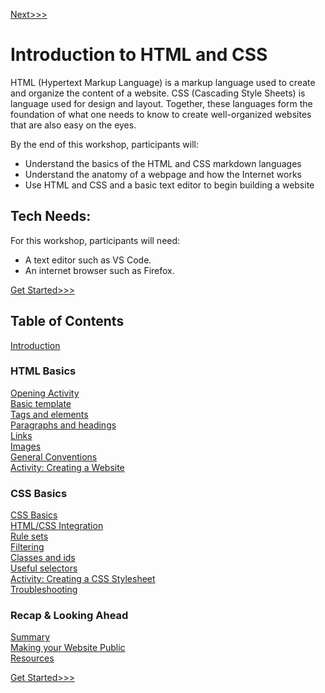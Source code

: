 [Next>>>](sections/introduction.md)

# Introduction to HTML and CSS

HTML (Hypertext Markup Language) is a markup language used to create and organize the content of a website. CSS (Cascading Style Sheets) is language used for design and layout. Together, these languages form the foundation of what one needs to know to create well-organized websites that are also easy on the eyes.

By the end of this workshop, participants will:
- Understand the basics of the HTML and CSS markdown languages
- Understand the anatomy of a webpage and how the Internet works
- Use HTML and CSS and a basic text editor to begin building a website

## Tech Needs:

For this workshop, participants will need: 

- A text editor such as VS Code.
- An internet browser such as Firefox.

[Get Started>>>](sections/introduction.md)

## Table of Contents

[Introduction](sections/introduction.md)  

### HTML Basics

[Opening Activity](sections/opening_activity.md)  
[Basic template](sections/basic.md)  
[Tags and elements](sections/elements.md)  
[Paragraphs and headings](sections/p_and_h.md)  
[Links](sections/links.md)  
[Images](sections/images.md)  
[General Conventions](sections/conventions.md)  
[Activity: Creating a Website](sections/create_site.md)  

### CSS Basics

[CSS Basics](sections/css_basic.md)  
[HTML/CSS Integration](sections/integration.md)  
[Rule sets](sections/rules.md)  
[Filtering](sections/filter.md)  
[Classes and ids](sections/classes.md)  
[Useful selectors](sections/selectors.md)  
[Activity: Creating a CSS Stylesheet](sections/creating_stylesheet.md)  
[Troubleshooting](sections/troubleshooting.md)  

### Recap & Looking Ahead

[Summary](sections/summary.md)</br>
[Making your Website Public](sections/public.md) </br>
[Resources](resource.md)  

[Get Started>>>](sections/introduction.md)
